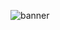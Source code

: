 ![banner](https://github.com/NikitaKanishchev/NikitaKanishchev/assets/101903011/9a0bf17d-4789-4ec8-b0a2-9827ee6fa86c)
                                          
